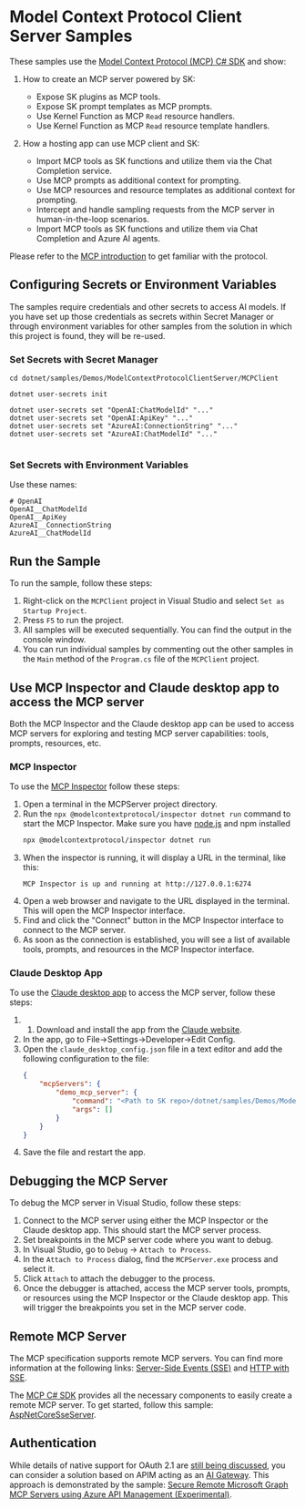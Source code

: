 # Model Context Protocol Client Server Samples

These samples use the [Model Context Protocol (MCP) C# SDK](https://github.com/modelcontextprotocol/csharp-sdk) and show:
1. How to create an MCP server powered by SK:
    - Expose SK plugins as MCP tools.
    - Expose SK prompt templates as MCP prompts.
    - Use Kernel Function as MCP `Read` resource handlers.
    - Use Kernel Function as MCP `Read` resource template handlers.

2. How a hosting app can use MCP client and SK:

    - Import MCP tools as SK functions and utilize them via the Chat Completion service.
    - Use MCP prompts as additional context for prompting.
    - Use MCP resources and resource templates as additional context for prompting.
    - Intercept and handle sampling requests from the MCP server in human-in-the-loop scenarios.
    - Import MCP tools as SK functions and utilize them via Chat Completion and Azure AI agents.

Please refer to the [MCP introduction](https://modelcontextprotocol.io/introduction) to get familiar with the protocol.
 
## Configuring Secrets or Environment Variables

The samples require credentials and other secrets to access AI models. If you have set up those credentials as secrets within Secret Manager or through environment variables for other samples from the solution in which this project is found, they will be re-used.

### Set Secrets with Secret Manager

```text
cd dotnet/samples/Demos/ModelContextProtocolClientServer/MCPClient

dotnet user-secrets init

dotnet user-secrets set "OpenAI:ChatModelId" "..."
dotnet user-secrets set "OpenAI:ApiKey" "..."
dotnet user-secrets set "AzureAI:ConnectionString" "..."
dotnet user-secrets set "AzureAI:ChatModelId" "..."
 
```

### Set Secrets with Environment Variables

Use these names:

```text
# OpenAI
OpenAI__ChatModelId
OpenAI__ApiKey
AzureAI__ConnectionString
AzureAI__ChatModelId
```

## Run the Sample

To run the sample, follow these steps:

1. Right-click on the `MCPClient` project in Visual Studio and select `Set as Startup Project`.  
2. Press `F5` to run the project.
3. All samples will be executed sequentially. You can find the output in the console window.
4. You can run individual samples by commenting out the other samples in the `Main` method of the `Program.cs` file of the `MCPClient` project.

## Use MCP Inspector and Claude desktop app to access the MCP server

Both the MCP Inspector and the Claude desktop app can be used to access MCP servers for exploring and testing MCP server capabilities: tools, prompts, resources, etc.

### MCP Inspector

To use the [MCP Inspector](https://modelcontextprotocol.io/docs/tools/inspector) follow these steps:

1. Open a terminal in the MCPServer project directory.
2. Run the `npx @modelcontextprotocol/inspector dotnet run` command to start the MCP Inspector. Make sure you have [node.js](https://nodejs.org/en/download/) and npm installed
   ```bash
   npx @modelcontextprotocol/inspector dotnet run
   ```
3. When the inspector is running, it will display a URL in the terminal, like this:
   ```
   MCP Inspector is up and running at http://127.0.0.1:6274
   ```
4. Open a web browser and navigate to the URL displayed in the terminal. This will open the MCP Inspector interface.
5. Find and click the "Connect" button in the MCP Inspector interface to connect to the MCP server.
6. As soon as the connection is established, you will see a list of available tools, prompts, and resources in the MCP Inspector interface.

### Claude Desktop App

To use the [Claude desktop app](https://claude.ai/) to access the MCP server, follow these steps:

1. 1. Download and install the app from the [Claude website](https://claude.ai/download).
2. In the app, go to File->Settings->Developer->Edit Config.
3. Open the `claude_desktop_config.json` file in a text editor and add the following configuration to the file:
   ```Json
   {
       "mcpServers": {
           "demo_mcp_server": {
               "command": "<Path to SK repo>/dotnet/samples/Demos/ModelContextProtocolClientServer/MCPServer/bin/Debug/net8.0/MCPServer.exe",
               "args": []
           }
       }
   }
   ```
4. Save the file and restart the app.

## Debugging the MCP Server  
   
To debug the MCP server in Visual Studio, follow these steps:  

1. Connect to the MCP server using either the MCP Inspector or the Claude desktop app. This should start the MCP server process.  
2. Set breakpoints in the MCP server code where you want to debug.  
3. In Visual Studio, go to `Debug` -> `Attach to Process`.  
4. In the `Attach to Process` dialog, find the `MCPServer.exe` process and select it.  
5. Click `Attach` to attach the debugger to the process.  
6. Once the debugger is attached, access the MCP server tools, prompts, or resources using the MCP Inspector or the Claude desktop app. 
   This will trigger the breakpoints you set in the MCP server code.

## Remote MCP Server

The MCP specification supports remote MCP servers. You can find more information at the following links:
 [Server-Side Events (SSE)](https://modelcontextprotocol.io/docs/concepts/transports#server-sent-events-sse) and [HTTP with SSE](https://modelcontextprotocol.io/specification/2024-11-05/basic/transports#http-with-sse).
   
The [MCP C# SDK](https://github.com/modelcontextprotocol/csharp-sdk) provides all the necessary components to easily create a remote MCP server.
To get started, follow this sample: [AspNetCoreSseServer](https://github.com/modelcontextprotocol/csharp-sdk/tree/main/samples/AspNetCoreSseServer).

## Authentication

While details of native support for OAuth 2.1 are [still being discussed](https://github.com/modelcontextprotocol/modelcontextprotocol/pull/284), you can consider a solution based on APIM 
acting as an [AI Gateway](https://github.com/Azure-Samples/AI-Gateway). This approach is demonstrated by the sample: [Secure Remote Microsoft Graph MCP Servers using Azure API Management (Experimental)](https://github.com/Azure-Samples/remote-mcp-apim-appservice-dotnet).
